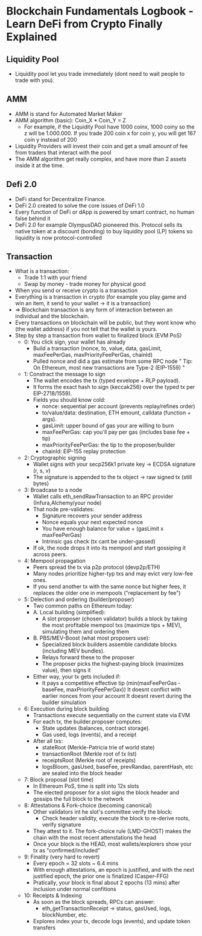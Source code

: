 # Blockchain Fundamentals Logbook - Learn DeFi from Crypto Finally Explained

## Liquidity Pool
- Liquidity pool let you trade immediately (dont need to wait people to trade with you).

## AMM
- AMM is stand for Automated Market Maker
- AMM algorithm (basic): Coin_X * Coin_Y = Z
    - For example, if the Liquidity Pool have 1000 coinx, 1000 coiny so the z will be 1.000.000. If you trade 200 coin x for coin y, you will get 167 coin y instead of 200
- Liquidity Providers will invest their coin and get a small amount of fee from traders that interact with the pool
- The AMM algorithm get really complex, and have more than 2 assets inside it at the time.

## Defi 2.0 
- DeFi stand for Decentralize Finance.
- DeFi 2.0 created to solve the core issues of DeFi 1.0
- Every function of DeFi or dApp is powered by smart contract, no human false behind it
- DeFi 2.0 for example OlympusDAO pioneered this. Protocol sells its native token at a discount (bonding) to buy liquidity pool (LP) tokens so liquidity is now protocol-controlled

## Transaction
- What is a transaction:
    - Trade 1:1 with your friend
    - Swap by money - trade money for physical good
- When you send or receive crypto is a transaction
- Everything is a transaction in crypto (for example you play game and win an item, it send to your wallet -> it is a transaction)
- => Blockchain transaction is any form of interaction between an individual and the blockchain.
- Every transactions on blockchain will be public, but they wont know who (the wallet address) if you not tell that the wallet is yours.
- Step by step a transaction from wallet to finalized block (EVM PoS)
    - 0: You click sign, your wallet has already
        - Build a transaction (nonce, to, value, data, gasLimit, maxFeePerGas, maxPriorityFeePerGas, chainId)
        - Pulled nonce and did a gas estimate from some RPC node
        " Tip: On Ethereum, most new transactions are Type-2 (EIP-1559) "
    - 1: Constract the message to sign
        - The wallet encodes the tx (typed exvelope + RLP payload).
        - It forms the exact hash to sign (keccak256) over the typed tx per EIP-2718/1559).
        - Fields you should know cold:
            - nonce: sequential per account (prevents replay/refines order)
            - to/value/data: destination, ETH emount, calldata (function + args).
            - gasLimit: upper bound of gas your are willing to burn
            - maxFeePerGas: cap you'll pay per gas (includes base fee + tip)
            - maxPriorityFeePerGas: the tip to the proposer/builder
            - chainId: EIP-155 replay protection
    - 2: Cryptographic signing
        - Wallet signs with your secp256k1 private key -> ECDSA signature (r, s, v)
        - The signature is appended to the tx object -> raw signed tx (still bytes)
    - 3: Broadcase to a node
        - Wallet calls eth_sendRawTransaction to an RPC provider (Infura,Alchemy/your node)
        - That node pre-validates:
            - Signature recovers your sender address
            - Nonce equals your next expected nonce
            - You have enough balance for value + (gasLimit x maxFeePerGas)
            - Intrinsic gas check (tx cant be under-gassed)
        - If ok, the node drops it into its mempool and start gossiping it across peers.
    - 4: Mempool propagation
        - Peers spread the tx via p2p protocol (devp2p/ETH)
        - Many nodes prioritize higher-typ txs and may evict very low-fee ones.
        - If you send another tx with the same nonce but higher fees, it replaces the older one in mempools ("replacement by fee")
    - 5: Delection and ordering (builder/proposer)
        - Two common paths on Ethereum today:
        - A. Local building (simplified):
            - A slot proposer (chosen validator) builds a block by taking the most profitable mempool txs (maximize tips + MEV), simulating them and ordering them
        - B. PBS/MEV-Boost (what most proposers use):
            - Specialized block builders assemble candidate blocks (including MEV bundles).
            - Relays forward these to the proposer
            - The proposer picks the highest-paying block (maximizes value), then signs it
        - Either way, your tx gets included if: 
            - It pays a competitive effective tip (min(maxFeePerGas - baseFee, maxPriorityFeePerGax))
            It doesnt conflict with earlier nonces from your account
            It doesnt revert during the builder simulation
    - 6: Execution during block building
        - Transactions execute sequentially on the current state via EVM
        - For each tx, the builder.proposer computes:
            - State updates (balances, contract storage).
            - Gas used, logs (events), and a receipt
        - After all txs:
            - stateRoot (Merkle-Patricia trie of world state)
            - transactionRoot (Merkle root of tx list)
            - receiptsRoot (Merkle root of receipts)
            - logsBloom, gasUsed, baseFee, prevRandao, parentHash, etc are sealed into the block header
    - 7: Block proposal (slot time)
        - In Ethereum PoS, time is split into 12s slots
        - The elected proposer for a slot signs the block header and gossips the full block to the network
    - 8: Attestations & Fork-choice (becoming canonical)
        - Other validators int he slot's committee verify the block:
            - Check header validity, execute the block to re-derive roots, verify signature
        - They attest to it. The fork-choice rule (LMD-GHOST) makes the chain with the most recent attenstations the head
        - Once your block is the HEAD, most wallets/explorers show your tx as "confirmed/included"
    - 9: Finality (very hard to revert)
        - Every epoch = 32 slots ~ 6.4 mins
        - With enough attestations, an epoch is justified, and with the next justified epoch, the prior one is finalized (Casper-FFG)
        - Pratically, your block is final about 2 epochs (13 mins) after inclusion under normal confitions
    - 10: Receipts & Indexing
        - As soon as the block spreads, RPCs can answer:
            - eth_getTransactionReceipt -> status, gasUsed, logs, blockNumber, etc.
        - Explores index your tx, decode logs (events), and update token transfers